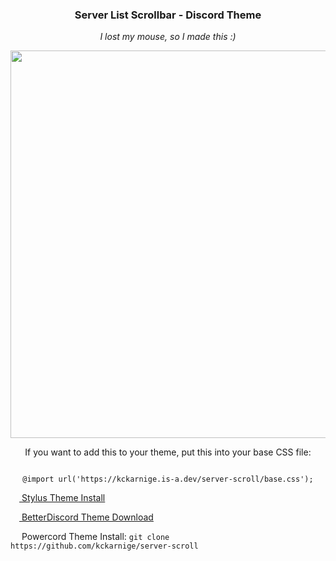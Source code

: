 <h3 align="center">Server List Scrollbar - Discord Theme</h3>


<p align="center"><i>I lost my mouse, so I made this :)</i></p>

<p align="center">
<img src="https://user-images.githubusercontent.com/32397453/135127387-617377eb-1cd5-4903-9e25-6f4b8f2f36e5.png" width="620px">
</p>

<p align="center">
If you want to add this to your theme, put this into your base CSS file:
</p>
<p align="center">
<code>
@import url('https://kckarnige.is-a.dev/server-scroll/base.css');
</code>
</p>
  
[<img src="https://kckarnige.github.io/res/stylus_icon.svg" height="14px" width="14px"> Stylus Theme Install](https://github.com/kckarnige/server-scroll/raw/main/index.user.css)

[<img src="https://kckarnige.github.io/res/bd_icon.svg" height="14px" width="14px"> BetterDiscord Theme Download](https://betterdiscord.net/ghdl/?url=https://raw.githubusercontent.com/kckarnige/server-scroll/main/serverlistscroll.theme.css)

<img src="https://kckarnige.github.io/res/powercord.svg" height="14px" width="14px"> Powercord Theme Install: ```git clone https://github.com/kckarnige/server-scroll```
